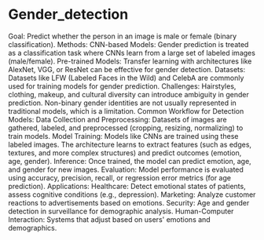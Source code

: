# Gender_detection

Goal: Predict whether the person in an image is male or female (binary classification).
Methods:
CNN-based Models: Gender prediction is treated as a classification task where CNNs learn from a large set of labeled images (male/female).
Pre-trained Models: Transfer learning with architectures like AlexNet, VGG, or ResNet can be effective for gender detection.
Datasets: Datasets like LFW (Labeled Faces in the Wild) and CelebA are commonly used for training models for gender prediction.
Challenges: Hairstyles, clothing, makeup, and cultural diversity can introduce ambiguity in gender prediction. Non-binary gender identities are not usually represented in traditional models, which is a limitation.
Common Workflow for Detection Models:
Data Collection and Preprocessing: Datasets of images are gathered, labeled, and preprocessed (cropping, resizing, normalizing) to train models.
Model Training: Models like CNNs are trained using these labeled images. The architecture learns to extract features (such as edges, textures, and more complex structures) and predict outcomes (emotion, age, gender).
Inference: Once trained, the model can predict emotion, age, and gender for new images.
Evaluation: Model performance is evaluated using accuracy, precision, recall, or regression error metrics (for age prediction).
Applications:
Healthcare: Detect emotional states of patients, assess cognitive conditions (e.g., depression).
Marketing: Analyze customer reactions to advertisements based on emotions.
Security: Age and gender detection in surveillance for demographic analysis.
Human-Computer Interaction: Systems that adjust based on users' emotions and demographics.
